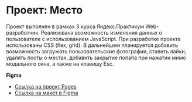 # Проект: Место

Проект выполнен в рамках 3 курса Яндекс.Практикум Web-разработчик. Реализована возможность изменения данных о пользователе с использованием JavaScript.
При разработке проекта использованы CSS (flex, grid).
В дальнейшем планируется добавить возможность загружать пользовательские фотографии, ставить лайки, удалять посты о местах, добавить закрытие попапа при нажатии мимо модального окна, а также на клавишу Esc.

**Figma**
* [Ссылка на проект Pages](https://tka4enkokv.github.io/mesto/)
* [Ссылка на макет в Figma](https://www.figma.com/file/2cn9N9jSkmxD84oJik7xL7/JavaScript.-Sprint-4?node-id=0%3A1)


